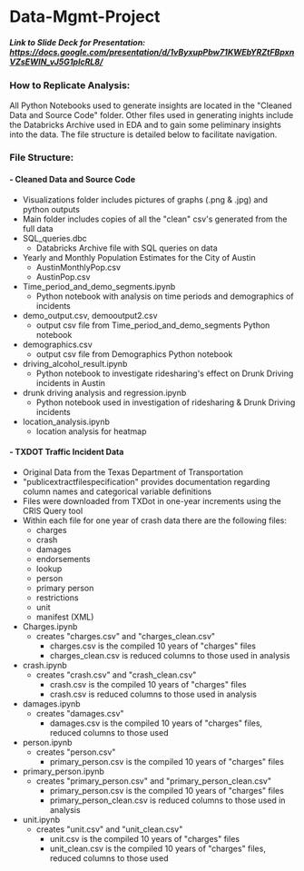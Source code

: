 # Data-Mgmt-Project
##### Link to Slide Deck for Presentation: https://docs.google.com/presentation/d/1vByxupPbw71KWEbYRZtFBpxnVZsEWIN_vJ5G1plcRL8/

### How to Replicate Analysis: 
All Python Notebooks used to generate insights are located in the "Cleaned Data and Source Code" folder. Other files used in generating inights include the Databricks Archive used in EDA and to gain some peliminary insights into the data. The file structure is detailed below to facilitate navigation. 

### File Structure: 
#### - Cleaned Data and Source Code
  - Visualizations folder includes pictures of graphs (.png & .jpg) and python outputs
  - Main folder includes copies of all the "clean" csv's generated from the full data
  - SQL_queries.dbc
      - Databricks Archive file with SQL queries on data
  - Yearly and Monthly Population Estimates for the City of Austin 
      - AustinMonthlyPop.csv
      - AustinPop.csv
  - Time_period_and_demo_segments.ipynb
      - Python notebook with analysis on time periods and demographics of incidents
  - demo_output.csv, demooutput2.csv
      - output csv file from Time_period_and_demo_segments Python notebook
  - demographics.csv
      - output csv file from Demographics Python notebook      
  - driving_alcohol_result.ipynb
      - Python notebook to investigate ridesharing's effect on Drunk Driving incidents in Austin
  - drunk driving analysis and regression.ipynb
      - Python notebook used in investigation of ridesharing & Drunk Driving incidents
  - location_analysis.ipynb
      - location analysis for heatmap
#### - TXDOT Traffic Incident Data
  - Original Data from the Texas Department of Transportation
  - "publicextractfilespecification" provides documentation regarding column names and categorical variable definitions
  - Files were downloaded from TXDot in one-year increments using the CRIS Query tool 
  - Within each file for one year of crash data there are the following files: 
      - charges
      - crash
      - damages
      - endorsements
      - lookup
      - person
      - primary person
      - restrictions
      - unit
      - manifest (XML)
  - Charges.ipynb
      - creates "charges.csv" and "charges_clean.csv" 
         - charges.csv is the compiled 10 years of "charges" files
         - charges_clean.csv is reduced columns to those used in analysis
  - crash.ipynb
      - creates "crash.csv" and "crash_clean.csv" 
         - crash.csv is the compiled 10 years of "charges" files
         - crash.csv is reduced columns to those used in analysis
  - damages.ipynb
      - creates "damages.csv" 
         - damages.csv is the compiled 10 years of "charges" files, reduced columns to those used
  - person.ipynb
      - creates "person.csv" 
         - primary_person.csv is the compiled 10 years of "charges" files
  - primary_person.ipynb
      - creates "primary_person.csv" and "primary_person_clean.csv" 
         - primary_person.csv is the compiled 10 years of "charges" files
         - primary_person_clean.csv is reduced columns to those used in analysis
  - unit.ipynb
      - creates "unit.csv" and "unit_clean.csv" 
         - unit.csv is the compiled 10 years of "charges" files
         - unit_clean.csv is the compiled 10 years of "charges" files, reduced columns to those used
